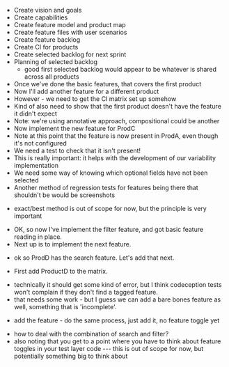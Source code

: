* Create vision and goals
* Create capabilities
* Create feature model and product map
* Create feature files with user scenarios
* Create feature backlog
* Create CI for products
* Create selected backlog for next sprint
* Planning of selected backlog
  * good first selected backlog would appear to be whatever is shared across all products
* Once we've done the basic features, that covers the first product
* Now I'll add another feature for a different product
* However - we need to get the CI matrix set up somehow
* Kind of also need to show that the first product doesn't have the feature it didn't expect
* Note: we're using annotative approach, compositional could be another
* Now implement the new feature for ProdC
* Note at this point that the feature is now present in ProdA, even though it's not configured
* We need a test to check that it isn't present!
* This is really important: it helps with the development of our variability implementation
* We need some way of knowing which optional fields have not been selected
* Another method of regression tests for features being there that shouldn't be would be screenshots
- exact/best method is out of scope for now, but the principle is very important
* OK, so now I've implement the filter feature, and got basic feature reading in place.
* Next up is to implement the next feature.
- ok so ProdD has the search feature.  Let's add that next.
* First add ProductD to the matrix.
- technically it should get some kind of error, but I think codeception tests won't complain if they don't find a tagged feature.
- that needs some work - but I guess we can add a bare bones feature as well, something that is 'incomplete'.
* add the feature - do the same process, just add it, no feature toggle yet
- how to deal with the combination of search and filter?
- also noting that you get to a point where you have to think about feature toggles in your test layer code
--- this is out of scope for now, but potentially something big to think about
